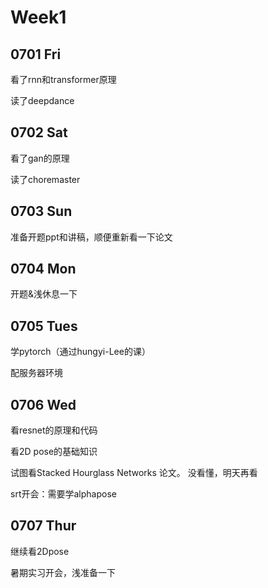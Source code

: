 # Week1

## 0701 Fri

看了rnn和transformer原理

读了deepdance

## 0702 Sat

看了gan的原理

读了choremaster

## 0703 Sun

准备开题ppt和讲稿，顺便重新看一下论文

## 0704 Mon

开题&浅休息一下

## 0705 Tues

学pytorch（通过hungyi-Lee的课）

配服务器环境

## 0706 Wed

看resnet的原理和代码

看2D pose的基础知识

试图看Stacked Hourglass Networks 论文。 没看懂，明天再看

srt开会：需要学alphapose

## 0707 Thur

继续看2Dpose

暑期实习开会，浅准备一下

